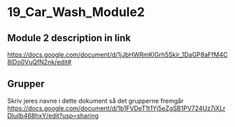 # 19_Car_Wash_Module2

## Module 2 description in link
https://docs.google.com/document/d/1jJbHWRmKlGrh5Skir_1DaGP8aFfM4C8lDo0VuQfN2nk/edit#

## Grupper
Skriv jeres navne i dette dokument så det grupperne fremgår
https://docs.google.com/document/d/1b1FVDeT1t1Yj5eZgSB1PV724Uz7jXLrDluilb468hxY/edit?usp=sharing
